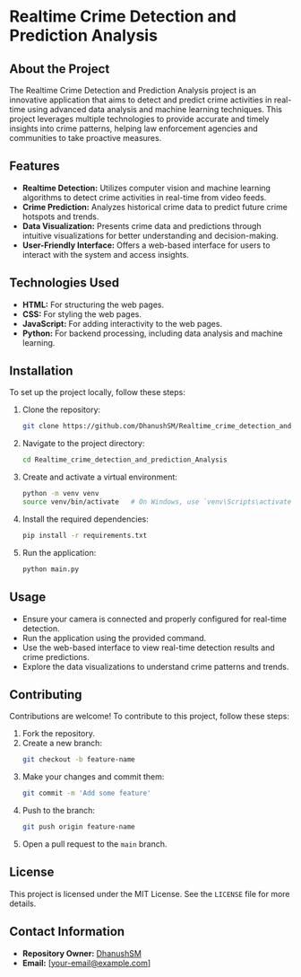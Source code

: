 # Realtime Crime Detection and Prediction Analysis

## About the Project
The Realtime Crime Detection and Prediction Analysis project is an innovative application that aims to detect and predict crime activities in real-time using advanced data analysis and machine learning techniques. This project leverages multiple technologies to provide accurate and timely insights into crime patterns, helping law enforcement agencies and communities to take proactive measures.

## Features
- **Realtime Detection:** Utilizes computer vision and machine learning algorithms to detect crime activities in real-time from video feeds.
- **Crime Prediction:** Analyzes historical crime data to predict future crime hotspots and trends.
- **Data Visualization:** Presents crime data and predictions through intuitive visualizations for better understanding and decision-making.
- **User-Friendly Interface:** Offers a web-based interface for users to interact with the system and access insights.

## Technologies Used
- **HTML:** For structuring the web pages.
- **CSS:** For styling the web pages.
- **JavaScript:** For adding interactivity to the web pages.
- **Python:** For backend processing, including data analysis and machine learning.

## Installation
To set up the project locally, follow these steps:

1. Clone the repository:
    ```bash
    git clone https://github.com/DhanushSM/Realtime_crime_detection_and_prediction_Analysis.git
    ```
2. Navigate to the project directory:
    ```bash
    cd Realtime_crime_detection_and_prediction_Analysis
    ```
3. Create and activate a virtual environment:
    ```bash
    python -m venv venv
    source venv/bin/activate   # On Windows, use `venv\Scripts\activate`
    ```
4. Install the required dependencies:
    ```bash
    pip install -r requirements.txt
    ```
5. Run the application:
    ```bash
    python main.py
    ```

## Usage
- Ensure your camera is connected and properly configured for real-time detection.
- Run the application using the provided command.
- Use the web-based interface to view real-time detection results and crime predictions.
- Explore the data visualizations to understand crime patterns and trends.

## Contributing
Contributions are welcome! To contribute to this project, follow these steps:

1. Fork the repository.
2. Create a new branch:
    ```bash
    git checkout -b feature-name
    ```
3. Make your changes and commit them:
    ```bash
    git commit -m 'Add some feature'
    ```
4. Push to the branch:
    ```bash
    git push origin feature-name
    ```
5. Open a pull request to the `main` branch.

## License
This project is licensed under the MIT License. See the `LICENSE` file for more details.

## Contact Information
- **Repository Owner:** [DhanushSM](https://github.com/DhanushSM)
- **Email:** [your-email@example.com]
